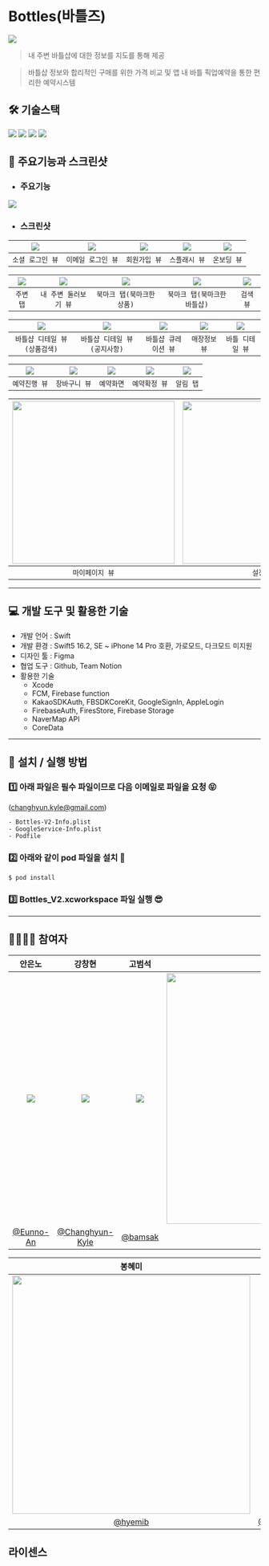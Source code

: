 # Bottles(바틀즈)
<img src = "https://user-images.githubusercontent.com/101093592/223049709-5b6e61a2-bfd3-4285-a7e5-8124b6663010.png">

> 내 주변 바틀샵에 대한 정보를 지도를 통해 제공 <br>

> 바틀샵 정보와 합리적인 구매를 위한 가격 비교 및 앱 내 바틀 픽업예약을 통한 편리한 예약시스템

## 🛠️ 기술스택
<p align="leading">
  <img src="https://img.shields.io/badge/Swift-F05138?style=for-the-badge&logo=Swift&logoColor=white"/>
  <img src="https://img.shields.io/badge/SwiftUI-021B97?style=for-the-badge&logo=swift&logoColor=white"/>
  <img src="https://img.shields.io/badge/Firebase-FFCA28?style=for-the-badge&logo=Firebase&logoColor=white"/>
    <img src="https://img.shields.io/badge/UIKit-2396F3?style=for-the-badge&logo=uikit&logoColor=white"/>
</p>

## 📱 주요기능과 스크린샷
- ### 주요기능
<img src = "https://cdn.discordapp.com/attachments/1013994100246192248/1082557421173624852/image.png">

- ### 스크린샷

|<img src = "https://media.discordapp.net/attachments/1013994100246192248/1082564638304116736/simulator_screenshot_6608D6EA-F4AB-4C2E-B616-7AB65EE87870.png?width=324&height=702">|<img src = "https://media.discordapp.net/attachments/1013994100246192248/1082564638543196190/simulator_screenshot_26DB5CFA-2E28-4D54-B0B2-203CD5F53E7F.png?width=324&height=702">|<img src ="https://media.discordapp.net/attachments/1013994100246192248/1082564638820007976/simulator_screenshot_5B021C3E-83A2-4A9A-A36B-5E71AD869B78.png?width=324&height=702">|<img src = "https://media.discordapp.net/attachments/1013994100246192248/1082563388602863716/simulator_screenshot_73E3173E-761F-41E3-B670-D27B0C575EF1.png?width=324&height=702">|<img src = "https://media.discordapp.net/attachments/1013994100246192248/1082563460149301278/simulator_screenshot_5A710F46-CBF8-45B7-B898-7DABB9E25F0E.png?width=324&height=702">|
|:----:|:----:|:-----:|:----:|:-----:|
|`소셜 로그인 뷰`|`이메일 로그인 뷰`|`회원가입 뷰`|`스플래시 뷰`|`온보딩 뷰`|


|<img src = "https://media.discordapp.net/attachments/1013994100246192248/1082563527077802024/simulator_screenshot_1B9460DE-87F1-4CE7-9D78-FC110D2C3041.png?width=324&height=702">|<img src = "https://media.discordapp.net/attachments/1013994100246192248/1082563566919495721/simulator_screenshot_68351795-7CCB-480B-8553-48884CE5E38E.png?width=324&height=702">|<img src ="https://media.discordapp.net/attachments/1013994100246192248/1082563624113025105/simulator_screenshot_83C22661-74AD-40AE-BD35-8C77361D145C.png?width=324&height=702">|<img src = "https://media.discordapp.net/attachments/1013994100246192248/1082563643910144031/simulator_screenshot_6597E957-063D-4989-A600-A499A1404FA5.png?width=324&height=702">|<img src = "https://media.discordapp.net/attachments/1013994100246192248/1082563726093340754/simulator_screenshot_520D59EC-E46D-4A1D-9309-2CE39295C30C.png?width=324&height=702">|
|:----:|:----:|:-----:|:----:|:-----:|
|`주변 탭`|`내 주변 둘러보기 뷰`|`북마크 탭(북마크한 상품)`|`북마크 탭(북마크한 바틀샵)`|`검색 뷰`|


|<img src = "https://media.discordapp.net/attachments/1013994100246192248/1082564010194509844/simulator_screenshot_7F4F3EA9-61D9-4079-9178-FDDCB5E84A85.png?width=324&height=702">|<img src = "https://media.discordapp.net/attachments/1013994100246192248/1082564042683596883/simulator_screenshot_11A45A90-EAA9-4E6B-9253-6B6B17627990.png?width=324&height=702">|<img src ="https://media.discordapp.net/attachments/1013994100246192248/1082567615534354432/simulator_screenshot_C9F425C3-D628-4D13-B69C-6ADFA09A1B79.png?width=324&height=702">|<img src = "https://media.discordapp.net/attachments/1013994100246192248/1082567657699680256/simulator_screenshot_39899917-95F1-4DFC-9B17-F8C4388F5F22.png?width=324&height=702">|<img src = "https://media.discordapp.net/attachments/1013994100246192248/1082563927705124955/simulator_screenshot_17678F09-8416-4158-8F52-909F5EE63FC8.png?width=324&height=702">|
|:----:|:----:|:-----:|:----:|:-----:|
|`바틀샵 디테일 뷰(상품검색)`|`바틀샵 디테일 뷰(공지사항)`|`바틀샵 큐레이션 뷰`|`매장정보 뷰`|`바틀 디테일 뷰`|

|<img src = "https://media.discordapp.net/attachments/1013994100246192248/1082564180244176897/simulator_screenshot_0535182B-69DF-4BBF-8530-722159B99397.png?width=324&height=702">|<img src = "https://media.discordapp.net/attachments/1013994100246192248/1082564180244176897/simulator_screenshot_0535182B-69DF-4BBF-8530-722159B99397.png?width=324&height=702">|<img src ="https://media.discordapp.net/attachments/1013994100246192248/1082564232467447848/simulator_screenshot_EE368388-85AD-4402-9600-0F30BCFFE817.png?width=324&height=702">|<img src = "https://media.discordapp.net/attachments/1013994100246192248/1082564265870889002/simulator_screenshot_F701E791-921F-4ECC-B71B-15B38E4B9622.png?width=324&height=702">|<img src = "https://media.discordapp.net/attachments/1013994100246192248/1082563800319938600/simulator_screenshot_F42275F4-7D2E-439E-94E8-E1E0EA007830.png?width=324&height=702">|
|:----:|:----:|:-----:|:----:|:-----:|
|`예약진행 뷰`|`장바구니 뷰`|`예약화면`|`예약확정 뷰`|`알림 탭`|

|<img width=324 src = "https://media.discordapp.net/attachments/1013994100246192248/1082563867995025428/simulator_screenshot_E1C10623-8371-4616-9C43-46B55EA75944.png?">|<img width=324 src = "https://media.discordapp.net/attachments/1013994100246192248/1082563868255068210/simulator_screenshot_39672B26-2F88-4DBE-A3A7-12C7A8697FF4.png?">|<img width=324 src = "https://media.discordapp.net/attachments/1013994100246192248/1082571285583900682/simulator_screenshot_78912670-900E-4B3E-BAB9-C8AD32D88535.png?">|<img width=324 src = "https://media.discordapp.net/attachments/1013994100246192248/1082574317788860436/image.png">|<img width=324 src = "https://media.discordapp.net/attachments/1013994100246192248/1082574402748682261/image.png">|
|:----:|:----:|:-----:|:----:|:-----:|
|`마이페이지 뷰`|`설정 뷰`|`예약내역`|`푸시알림`|`푸시알림 탭`|

---

## 💻 개발 도구 및 활용한 기술
- 개발 언어 : Swift
- 개발 환경 : Swift5 16.2, SE ~ iPhone 14 Pro 호환, 가로모드, 다크모드 미지원
- 디자인 툴 : Figma
- 협업 도구 : Github, Team Notion
- 활용한 기술
    - Xcode
    - FCM, Firebase function
    - KakaoSDKAuth, FBSDKCoreKit, GoogleSignIn, AppleLogin
    - FirebaseAuth, FiresStore, Firebase Storage
    - NaverMap API
    - CoreData
    
---

## 📓 설치 / 실행 방법

### 1️⃣ 아래 파일은 필수 파일이므로 다음 이메일로 파일을 요청 😝
(changhyun.kyle@gmail.com)
```
- Bottles-V2-Info.plist
- GoogleService-Info.plist
- Podfile
```

### 2️⃣ 아래와 같이 pod 파일을 설치 🤗
```sh
$ pod install
```

### 3️⃣ Bottles_V2.xcworkspace 파일 실행 😎

---

## 👨‍👩‍👦‍👦 참여자
|안은노|강창현|고범석|김영서|서찬호|
|:----:|:----:|:-----:|:----:|:-----:|
|<img src = "https://avatars.githubusercontent.com/u/33450365?v=4">|<img src = "https://avatars.githubusercontent.com/u/101093592?v=4">|<img src = "https://avatars.githubusercontent.com/u/114239407?v=4">|<img width = 500 src = "https://avatars.githubusercontent.com/u/114224237?s=120&v=4">|<img src = "https://avatars.githubusercontent.com/u/102764542?s=120&v=4">|
|[@Eunno-An](https://github.com/Eunno-An)|[@Changhyun-Kyle](https://github.com/Changhyun-Kyle)|[@bamsak](https://github.com/bamsak)|[@yngddo](https://github.com/yngddo)|[@SeoChanHo](https://github.com/SeoChanHo)|

|봉혜미|신미지|이진아|장다영|최현종|
|:----:|:----:|:-----:|:----:|:-----:|
|<img width = 475 src = "https://avatars.githubusercontent.com/u/98953443?v=4">|<img src = "https://avatars.githubusercontent.com/u/62836016?v=4">|<img src = "https://avatars.githubusercontent.com/u/55937627?v=4">|<img width = 400 src = "https://avatars.githubusercontent.com/u/80445363?s=120&v=4">|<img width = 400 src = "https://avatars.githubusercontent.com/u/108848166?v=4">|  
|[@hyemib](https://github.com/hyemib)|[@SMizzz](https://github.com/SMizzz)|[@l1004ga](https://github.com/l1004ga)|[@Da01002](https://github.com/Da01002)|[@EthanColdChoi](https://github.com/EthanColdChoi)|

## 라이센스

